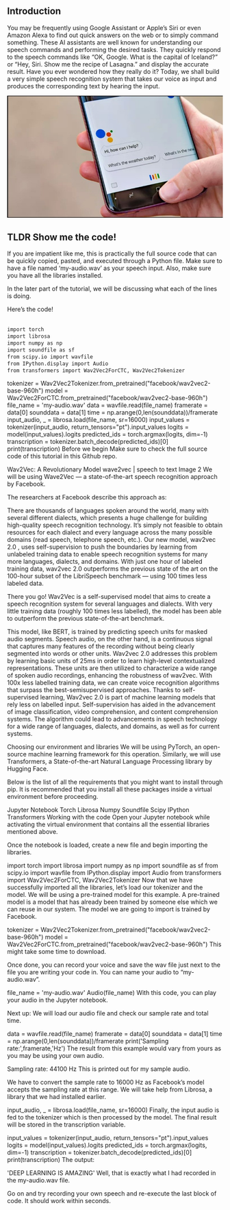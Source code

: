 ## Introduction


You may be frequently using Google Assistant or Apple’s Siri or even Amazon Alexa to find out quick answers on the web or to simply command something. These AI assistants are well known for understanding our speech commands and performing the desired tasks. They quickly respond to the speech commands like “OK, Google. What is the capital of Iceland?” or “Hey, Siri. Show me the recipe of Lasagna.” and display the accurate result. Have you ever wondered how they really do it? Today, we shall build a very simple speech recognition system that takes our voice as input and produces the corresponding text by hearing the input.

![assistant image](https://github.com/psavarmattas/SpeechToText/blob/6f04d775b0bebbceec105a9930788feeaeb5c283/assets/image1.jpg)

## TLDR Show me the code!

If you are impatient like me, this is practically the full source code that can be quickly copied, pasted, and executed through a Python file. Make sure to have a file named ‘my-audio.wav’ as your speech input. Also, make sure you have all the libraries installed.

In the later part of the tutorial, we will be discussing what each of the lines is doing.

Here’s the code!

<pre><code>
import torch
import librosa
import numpy as np
import soundfile as sf
from scipy.io import wavfile
from IPython.display import Audio
from transformers import Wav2Vec2ForCTC, Wav2Vec2Tokenizer
</code></pre>

tokenizer = Wav2Vec2Tokenizer.from_pretrained("facebook/wav2vec2-base-960h")
model = Wav2Vec2ForCTC.from_pretrained("facebook/wav2vec2-base-960h")
file_name = 'my-audio.wav'
data = wavfile.read(file_name)
framerate = data[0]
sounddata = data[1]
time = np.arange(0,len(sounddata))/framerate
input_audio, _ = librosa.load(file_name, sr=16000)
input_values = tokenizer(input_audio, return_tensors="pt").input_values
logits = model(input_values).logits
predicted_ids = torch.argmax(logits, dim=-1)
transcription = tokenizer.batch_decode(predicted_ids)[0]
print(transcription)
Before we begin
Make sure to check the full source code of this tutorial in this Github repo.

Wav2Vec: A Revolutionary Model
wave2vec | speech to text
Image 2
We will be using Wave2Vec — a state-of-the-art speech recognition approach by Facebook.

The researchers at Facebook describe this approach as:

There are thousands of languages spoken around the world, many with several different dialects, which presents a huge challenge for building high-quality speech recognition technology. It’s simply not feasible to obtain resources for each dialect and every language across the many possible domains (read speech, telephone speech, etc.). Our new model, wav2vec 2.0 , uses self-supervision to push the boundaries by learning from unlabeled training data to enable speech recognition systems for many more languages, dialects, and domains. With just one hour of labeled training data, wav2vec 2.0 outperforms the previous state of the art on the 100-hour subset of the LibriSpeech benchmark — using 100 times less labeled data.

There you go! Wav2Vec is a self-supervised model that aims to create a speech recognition system for several languages and dialects. With very little training data (roughly 100 times less labelled), the model has been able to outperform the previous state-of-the-art benchmark.

This model, like BERT, is trained by predicting speech units for masked audio segments. Speech audio, on the other hand, is a continuous signal that captures many features of the recording without being clearly segmented into words or other units. Wav2vec 2.0 addresses this problem by learning basic units of 25ms in order to learn high-level contextualized representations. These units are then utilized to characterize a wide range of spoken audio recordings, enhancing the robustness of wav2vec. With 100x less labelled training data, we can create voice recognition algorithms that surpass the best-semisupervised approaches. Thanks to self-supervised learning, Wav2vec 2.0 is part of machine learning models that rely less on labelled input. Self-supervision has aided in the advancement of image classification, video comprehension, and content comprehension systems. The algorithm could lead to advancements in speech technology for a wide range of languages, dialects, and domains, as well as for current systems.

Choosing our environment and libraries
We will be using PyTorch, an open-source machine learning framework for this operation. Similarly, we will use Transformers, a State-of-the-art Natural Language Processing library by Hugging Face.

Below is the list of all the requirements that you might want to install through pip. It is recommended that you install all these packages inside a virtual environment before proceeding.

Jupyter Notebook
Torch
Librosa
Numpy
Soundfile
Scipy
IPython
Transformers
Working with the code
Open your Jupyter notebook while activating the virtual environment that contains all the essential libraries mentioned above.

Once the notebook is loaded, create a new file and begin importing the libraries.

import torch
import librosa
import numpy as np
import soundfile as sf
from scipy.io import wavfile
from IPython.display import Audio
from transformers import Wav2Vec2ForCTC, Wav2Vec2Tokenizer
Now that we have successfully imported all the libraries, let’s load our tokenizer and the model. We will be using a pre-trained model for this example. A pre-trained model is a model that has already been trained by someone else which we can reuse in our system. The model we are going to import is trained by Facebook.

tokenizer = Wav2Vec2Tokenizer.from_pretrained("facebook/wav2vec2-base-960h")
model = Wav2Vec2ForCTC.from_pretrained("facebook/wav2vec2-base-960h")
This might take some time to download.

Once done, you can record your voice and save the wav file just next to the file you are writing your code in. You can name your audio to “my-audio.wav”.

file_name = 'my-audio.wav'
Audio(file_name)
With this code, you can play your audio in the Jupyter notebook.



Next up: We will load our audio file and check our sample rate and total time.

data = wavfile.read(file_name)
framerate = data[0]
sounddata = data[1]
time = np.arange(0,len(sounddata))/framerate
print('Sampling rate:',framerate,'Hz')
The result from this example would vary from yours as you may be using your own audio.

Sampling rate: 44100 Hz
This is printed out for my sample audio.

We have to convert the sample rate to 16000 Hz as Facebook’s model accepts the sampling rate at this range. We will take help from Librosa, a library that we had installed earlier.

input_audio, _ = librosa.load(file_name, sr=16000)
Finally, the input audio is fed to the tokenizer which is then processed by the model. The final result will be stored in the transcription variable.

input_values = tokenizer(input_audio, return_tensors="pt").input_values
logits = model(input_values).logits
predicted_ids = torch.argmax(logits, dim=-1)
transcription = tokenizer.batch_decode(predicted_ids)[0]
print(transcription)
The output:

'DEEP LEARNING IS AMAZING'
Well, that is exactly what I had recorded in the my-audio.wav file.

Go on and try recording your own speech and re-execute the last block of code. It should work within seconds.